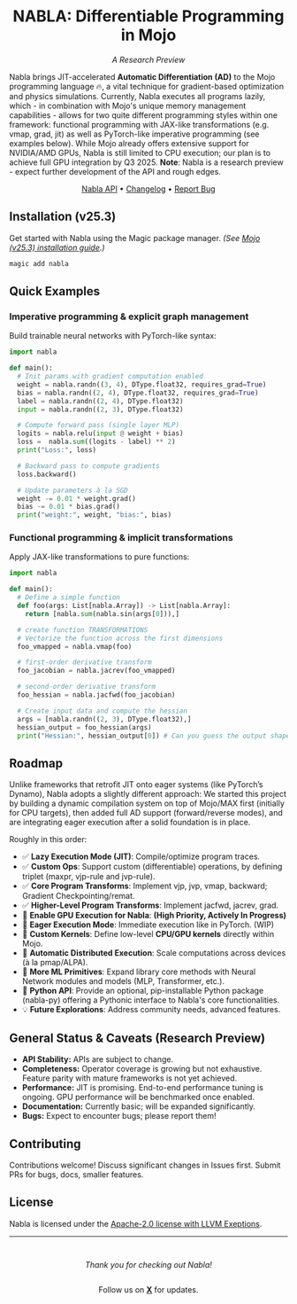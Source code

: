 <h1 align="center">NABLA: Differentiable Programming in Mojo</h1>

<p align="center"><em>A Research Preview</em></p>

Nabla brings JIT-accelerated **Automatic Differentiation (AD)** to the Mojo programming language 🔥, a vital technique for gradient-based optimization and physics simulations. Currently, Nabla executes all programs lazily, which - in combination with Mojo's unique memory management capabilities - allows for two quite different programming styles within one framework: functional programming with JAX-like transformations (e.g. vmap, grad, jit) as well as PyTorch-like imperative programming (see examples below).
While Mojo already offers extensive support for NVIDIA/AMD GPUs, Nabla is still limited to CPU execution; our plan is to achieve full GPU integration by Q3 2025. **Note**: Nabla is a research preview - expect further development of the API and rough edges.

<p align="center">
  <a href="https://nablaml.com/docs/get_started">Nabla API</a> •
  <a href="https://github.com/nabla-ml/nabla/blob/main/changelog.md">Changelog</a> •
  <a href="https://github.com/nabla-ml/nabla/issues">Report Bug</a>
</p>

## Installation (v25.3)

Get started with Nabla using the Magic package manager.
*(See [Mojo (v25.3) installation guide](https://docs.modular.com/stable/mojo/manual/get-started/).)*

```bash
magic add nabla
```

## Quick Examples

### Imperative programming & explicit graph management

Build trainable neural networks with PyTorch-like syntax:

```python
import nabla

def main():
  # Init params with gradient computation enabled
  weight = nabla.randn((3, 4), DType.float32, requires_grad=True)
  bias = nabla.randn((2, 4), DType.float32, requires_grad=True)
  label = nabla.randn((2, 4), DType.float32)
  input = nabla.randn((2, 3), DType.float32)

  # Compute forward pass (single layer MLP)
  logits = nabla.relu(input @ weight + bias)
  loss =  nabla.sum((logits - label) ** 2)
  print("Loss:", loss)

  # Backward pass to compute gradients
  loss.backward()

  # Update parameters à la SGD
  weight -= 0.01 * weight.grad()
  bias -= 0.01 * bias.grad()
  print("weight:", weight, "bias:", bias)
```

### Functional programming & implicit transformations

Apply JAX-like transformations to pure functions:

```python
import nabla 

def main():
  # Define a simple function
  def foo(args: List[nabla.Array]) -> List[nabla.Array]:
    return [nabla.sum(nabla.sin(args[0])),]

  # create function TRANSFORMATIONS
  # Vectorize the function across the first dimensions
  foo_vmapped = nabla.vmap(foo)

  # first-order derivative transform
  foo_jacobian = nabla.jacrev(foo_vmapped)

  # second-order derivative transform
  foo_hessian = nabla.jacfwd(foo_jacobian)

  # Create input data and compute the hessian
  args = [nabla.randn((2, 3), DType.float32),]
  hessian_output = foo_hessian(args)
  print("Hessian:", hessian_output[0]) # Can you guess the output shape?
```

## Roadmap

Unlike frameworks that retrofit JIT onto eager systems (like PyTorch’s Dynamo), Nabla adopts a slightly different approach: We started this project by building a dynamic compilation system on top of Mojo/MAX first (initially for CPU targets), then added full AD support (forward/reverse modes), and are integrating eager execution after a solid foundation is in place.

Roughly in this order:

- ✅ **Lazy Execution Mode (JIT)**: Compile/optimize program traces.
- ✅ **Custom Ops**: Support custom (differentiable) operations, by defining triplet (maxpr, vjp-rule and jvp-rule).
- ✅ **Core Program Transforms**: Implement vjp, jvp, vmap, backward; Gradient Checkpointing/remat.
- ✅ **Higher-Level Program Transforms**: Implement jacfwd, jacrev, grad.
- 👷 **Enable GPU Execution for Nabla**: **(High Priority, Actively In Progress)**
- 👷 **Eager Execution Mode**: Immediate execution like in PyTorch. (WIP)
- 👷 **Custom Kernels**: Define low-level **CPU/GPU kernels** directly within Mojo.
- 🚧 **Automatic Distributed Execution**: Scale computations across devices (à la pmap/ALPA).
- 🚧 **More ML Primitives**: Expand library core methods with Neural Network modules and models (MLP, Transformer, etc.).
- 🚧 **Python API**: Provide an optional, pip-installable Python package (nabla-py) offering a Pythonic interface to Nabla's core functionalities.
- 💡 **Future Explorations**: Address community needs, advanced features.

## General Status & Caveats (Research Preview)

*   **API Stability:** APIs are subject to change.
*   **Completeness:** Operator coverage is growing but not exhaustive. Feature parity with mature frameworks is not yet achieved.
*   **Performance:** JIT is promising. End-to-end performance tuning is ongoing. GPU performance will be benchmarked once enabled.
*   **Documentation:** Currently basic; will be expanded significantly.
*   **Bugs:** Expect to encounter bugs; please report them!

## Contributing

Contributions welcome! Discuss significant changes in Issues first. Submit PRs for bugs, docs, smaller features.

## License

Nabla is licensed under the [Apache-2.0 license with LLVM Exeptions](https://github.com/nabla-ml/nabla/blob/main/LICENSE).

---

<p align="center" style="margin-top: 3em; margin-bottom: 2em;"><em>Thank you for checking out Nabla!</em></p>

<p align="center">Follow us on <a href="https://twitter.com/nablaml"><strong>X</strong></a> for updates.